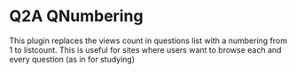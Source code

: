 Q2A QNumbering
==============

This plugin replaces the views count in questions list with a numbering from 1 to listcount. This is useful for sites where users want to browse each and every question (as in for studying)

